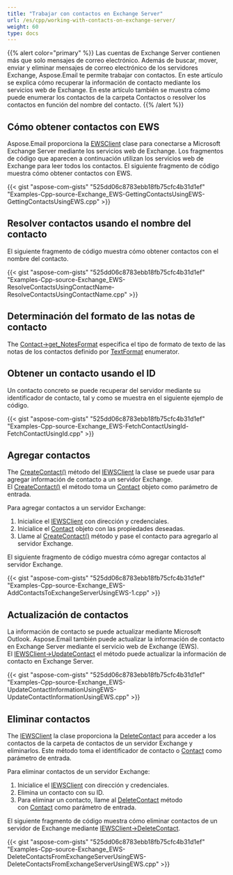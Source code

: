 ```yaml
---
title: "Trabajar con contactos en Exchange Server"
url: /es/cpp/working-with-contacts-on-exchange-server/
weight: 60
type: docs
---
```


{{% alert color="primary" %}} Las cuentas de Exchange Server contienen más que solo mensajes de correo electrónico. Además de buscar, mover, enviar y eliminar mensajes de correo electrónico de los servidores Exchange, Aspose.Email te permite trabajar con contactos. En este artículo se explica cómo recuperar la información de contacto mediante los servicios web de Exchange. En este artículo también se muestra cómo puede enumerar los contactos de la carpeta Contactos o resolver los contactos en función del nombre del contacto. {{% /alert %}}
## **Cómo obtener contactos con EWS**
Aspose.Email proporciona la [EWSClient](https://apireference.aspose.com/email/cpp/class/aspose.email.clients.exchange.web_service.e_w_s_client) clase para conectarse a Microsoft Exchange Server mediante los servicios web de Exchange. Los fragmentos de código que aparecen a continuación utilizan los servicios web de Exchange para leer todos los contactos. El siguiente fragmento de código muestra cómo obtener contactos con EWS.



{{< gist "aspose-com-gists" "525dd06c8783ebb18fb75cfc4b31d1ef" "Examples-Cpp-source-Exchange_EWS-GettingContactsUsingEWS-GettingContactsUsingEWS.cpp" >}}
## **Resolver contactos usando el nombre del contacto**
El siguiente fragmento de código muestra cómo obtener contactos con el nombre del contacto.



{{< gist "aspose-com-gists" "525dd06c8783ebb18fb75cfc4b31d1ef" "Examples-Cpp-source-Exchange_EWS-ResolveContactsUsingContactName-ResolveContactsUsingContactName.cpp" >}}
## **Determinación del formato de las notas de contacto**
The [Contact->get_NotesFormat](https://apireference.aspose.com/email/cpp/class/aspose.email.personal_info.contact) especifica el tipo de formato de texto de las notas de los contactos definido por [TextFormat](https://apireference.aspose.com/email/cpp/namespace/aspose.email.personal_info) enumerator.
## **Obtener un contacto usando el ID**
Un contacto concreto se puede recuperar del servidor mediante su identificador de contacto, tal y como se muestra en el siguiente ejemplo de código.



{{< gist "aspose-com-gists" "525dd06c8783ebb18fb75cfc4b31d1ef" "Examples-Cpp-source-Exchange_EWS-FetchContactUsingId-FetchContactUsingId.cpp" >}}
## **Agregar contactos**
The [CreateContact()](https://apireference.aspose.com/email/cpp/class/aspose.email.clients.exchange.web_service.i_e_w_s_client) método del [IEWSClient](https://apireference.aspose.com/email/cpp/class/aspose.email.clients.exchange.web_service.i_e_w_s_client) la clase se puede usar para agregar información de contacto a un servidor Exchange. El [CreateContact()](https://apireference.aspose.com/email/cpp/class/aspose.email.clients.exchange.web_service.i_e_w_s_client) el método toma un [Contact](https://apireference.aspose.com/email/cpp/class/aspose.email.personal_info.contact) objeto como parámetro de entrada.

Para agregar contactos a un servidor Exchange:

1. Inicialice el [IEWSClient](https://apireference.aspose.com/email/cpp/class/aspose.email.clients.exchange.web_service.i_e_w_s_client) con dirección y credenciales.
1. Inicialice el [Contact](https://apireference.aspose.com/email/cpp/class/aspose.email.personal_info.contact) objeto con las propiedades deseadas.
1. Llame al [CreateContact()](https://apireference.aspose.com/email/cpp/class/aspose.email.clients.exchange.web_service.i_e_w_s_client) método y pase el contacto para agregarlo al servidor Exchange.

El siguiente fragmento de código muestra cómo agregar contactos al servidor Exchange.



{{< gist "aspose-com-gists" "525dd06c8783ebb18fb75cfc4b31d1ef" "Examples-Cpp-source-Exchange_EWS-AddContactsToExchangeServerUsingEWS-1.cpp" >}}
## **Actualización de contactos**
La información de contacto se puede actualizar mediante Microsoft Outlook. Aspose.Email también puede actualizar la información de contacto en Exchange Server mediante el servicio web de Exchange (EWS). El [IEWSClient->UpdateContact](https://apireference.aspose.com/email/cpp/class/aspose.email.clients.exchange.web_service.i_e_w_s_client) el método puede actualizar la información de contacto en Exchange Server.



{{< gist "aspose-com-gists" "525dd06c8783ebb18fb75cfc4b31d1ef" "Examples-Cpp-source-Exchange_EWS-UpdateContactInformationUsingEWS-UpdateContactInformationUsingEWS.cpp" >}}
## **Eliminar contactos**
The [IEWSClient](https://apireference.aspose.com/email/cpp/class/aspose.email.clients.exchange.web_service.i_e_w_s_client) la clase proporciona la [DeleteContact](https://apireference.aspose.com/email/cpp/class/aspose.email.clients.exchange.web_service.i_e_w_s_client) para acceder a los contactos de la carpeta de contactos de un servidor Exchange y eliminarlos. Este método toma el identificador de contacto o [Contact](https://apireference.aspose.com/email/cpp/class/aspose.email.personal_info.contact) como parámetro de entrada.

Para eliminar contactos de un servidor Exchange:

1. Inicialice el [IEWSClient](https://apireference.aspose.com/email/cpp/class/aspose.email.clients.exchange.web_service.i_e_w_s_client) con dirección y credenciales.
1. Elimina un contacto con su ID.
1. Para eliminar un contacto, llame al [DeleteContact](https://apireference.aspose.com/email/cpp/class/aspose.email.clients.exchange.web_service.i_e_w_s_client) método con [Contact](https://apireference.aspose.com/email/cpp/class/aspose.email.personal_info.contact) como parámetro de entrada.

El siguiente fragmento de código muestra cómo eliminar contactos de un servidor de Exchange mediante [IEWSClient->DeleteContact](https://apireference.aspose.com/email/cpp/class/aspose.email.clients.exchange.web_service.i_e_w_s_client).



{{< gist "aspose-com-gists" "525dd06c8783ebb18fb75cfc4b31d1ef" "Examples-Cpp-source-Exchange_EWS-DeleteContactsFromExchangeServerUsingEWS-DeleteContactsFromExchangeServerUsingEWS.cpp" >}}
